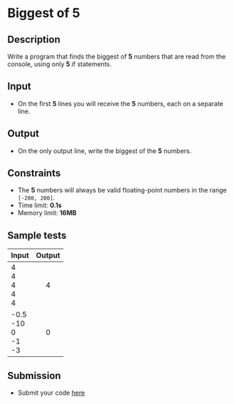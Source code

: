 # Biggest of 5

## Description
Write a program that finds the biggest of **5** numbers that are read from the console, using only **5** if statements.

## Input
- On the first **5** lines you will receive the **5** numbers, each on a separate line.

## Output
- On the only output line, write the biggest of the **5** numbers.

## Constraints
- The **5** numbers will always be valid floating-point numbers in the range `[-200, 200]`.
- Time limit: **0.1s**
- Memory limit: **16MB**

## Sample tests

|               Input             |     Output     |
|---------------------------------|:--------------:|
|4<br/>4<br/>4<br/>4<br/>4        |4               |
|-0.5<br/>-10<br/>0<br/>-1</br>-3 |0               |

## Submission
- Submit your code [here](http://bgcoder.com/Contests/Compete/Index/309#5)
